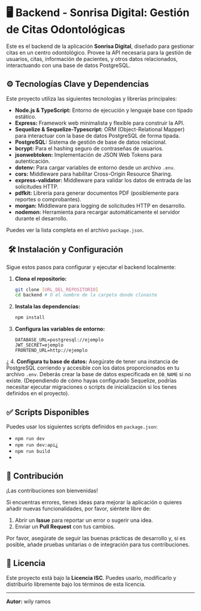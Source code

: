 # 🖥️ Backend - Sonrisa Digital: Gestión de Citas Odontológicas

Este es el backend de la aplicación **Sonrisa Digital**, diseñado para gestionar citas en un centro odontológico. Provee la API necesaria para la gestión de usuarios, citas, información de pacientes, y otros datos relacionados, interactuando con una base de datos PostgreSQL.

## ⚙️ Tecnologías Clave y Dependencias

Este proyecto utiliza las siguientes tecnologías y librerías principales:

* **Node.js & TypeScript:** Entorno de ejecución y lenguaje base con tipado estático.
* **Express:** Framework web minimalista y flexible para construir la API.
* **Sequelize & Sequelize-Typescript:** ORM (Object-Relational Mapper) para interactuar con la base de datos PostgreSQL de forma tipada.
* **PostgreSQL:** Sistema de gestión de base de datos relacional.
* **bcrypt:** Para el hashing seguro de contraseñas de usuarios.
* **jsonwebtoken:** Implementación de JSON Web Tokens para autenticación.
* **dotenv:** Para cargar variables de entorno desde un archivo `.env`.
* **cors:** Middleware para habilitar Cross-Origin Resource Sharing.
* **express-validator:** Middleware para validar los datos de entrada de las solicitudes HTTP.
* **pdfkit:** Librería para generar documentos PDF (posiblemente para reportes o comprobantes).
* **morgan:** Middleware para logging de solicitudes HTTP en desarrollo.
* **nodemon:** Herramienta para recargar automáticamente el servidor durante el desarrollo.

Puedes ver la lista completa en el archivo `package.json`.

## ️ 🛠 Instalación y Configuración

Sigue estos pasos para configurar y ejecutar el backend localmente:

1.  **Clona el repositorio:**
    ```bash
    git clone [URL_DEL_REPOSITORIO]
    cd backend # O el nombre de la carpeta donde clonaste
    ```

2.  **Instala las dependencias:**
    ```bash
    npm install
    ```

3.  **Configura las variables de entorno:**

    ```env
    DATABASE_URL=postgresql://ejemplo
    JWT_SECRET=ejemplo
    FRONTEND_URL=http://ejemplo
    ```
¿
4.  **Configura tu base de datos:**
    Asegúrate de tener una instancia de PostgreSQL corriendo y accesible con los datos proporcionados en tu archivo `.env`. Deberás crear la base de datos especificada en `DB_NAME` si no existe. (Dependiendo de cómo hayas configurado Sequelize, podrías necesitar ejecutar migraciones o scripts de inicialización si los tienes definidos en el proyecto).

## ✅ Scripts Disponibles

Puedes usar los siguientes scripts definidos en `package.json`:

* `npm run dev`
* `npm run dev:api`¿
* `npm run build`
* 
## 🤝 Contribución

¡Las contribuciones son bienvenidas!

Si encuentras errores, tienes ideas para mejorar la aplicación o quieres añadir nuevas funcionalidades, por favor, siéntete libre de:

1.  Abrir un **Issue** para reportar un error o sugerir una idea.
2.  Enviar un **Pull Request** con tus cambios.

Por favor, asegúrate de seguir las buenas prácticas de desarrollo y, si es posible, añade pruebas unitarias o de integración para tus contribuciones.

## 📄 Licencia

Este proyecto está bajo la **Licencia ISC**. Puedes usarlo, modificarlo y distribuirlo libremente bajo los términos de esta licencia.

---

**Autor:** wily ramos
